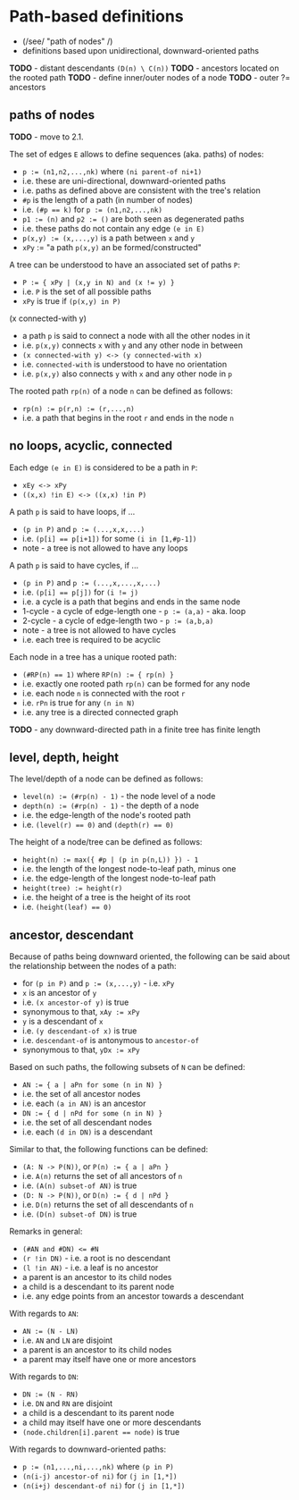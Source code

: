 
<!-- ======================================================================= -->
# Path-based definitions

* (/see/ "path of nodes" /)
* definitions based upon unidirectional, downward-oriented paths

**TODO** - distant descendants `(D(n) \ C(n))`
**TODO** - ancestors located on the rooted path
**TODO** - define inner/outer nodes of a node
**TODO** - outer ?= ancestors

<!-- ======================================================================= -->
## paths of nodes

**TODO** - move to 2.1.

The set of edges `E` allows to define sequences (aka. paths) of nodes:

* `p := (n1,n2,...,nk)` where `(ni parent-of ni+1)`
* i.e. these are uni-directional, downward-oriented paths
* i.e. paths as defined above are consistent with the tree's relation
* `#p` is the length of a path (in number of nodes)
* i.e. `(#p == k)` for `p := (n1,n2,...,nk)`
* `p1 := (n)` and `p2 := ()` are both seen as degenerated paths
* i.e. these paths do not contain any edge `(e in E)`
* `p(x,y) := (x,...,y)` is a path between `x` and `y`
* `xPy` := "a path `p(x,y)` an be formed/constructed"

A tree can be understood to have an associated set of paths `P`:

* `P := { xPy | (x,y in N) and (x != y) }`
* i.e. `P` is the set of all possible paths
* `xPy` is true if `(p(x,y) in P)`

(x connected-with y)

* a path `p` is said to connect a node with all the other nodes in it
* i.e. `p(x,y)` connects `x` with `y` and any other node in between
* `(x connected-with y) <-> (y connected-with x)`
* i.e. `connected-with` is understood to have no orientation
* i.e. `p(x,y)` also connects `y` with `x` and any other node in `p`

The rooted path `rp(n)` of a node `n` can be defined as follows:

* `rp(n) := p(r,n) := (r,...,n)`
* i.e. a path that begins in the root `r` and ends in the node `n`

<!-- ======================================================================= -->
## no loops, acyclic, connected

Each edge `(e in E)` is considered to be a path in `P`:

* `xEy <-> xPy`
* `((x,x) !in E) <-> ((x,x) !in P)`

A path `p` is said to have loops, if ...

* `(p in P)` and `p := (...,x,x,...)`
* i.e. `(p[i] == p[i+1])` for some `(i in [1,#p-1])`
* note - a tree is not allowed to have any loops

A path `p` is said to have cycles, if ...

* `(p in P)` and `p := (...,x,...,x,...)`
* i.e. `(p[i] == p[j])` for `(i != j)`
* i.e. a cycle is a path that begins and ends in the same node
* 1-cycle - a cycle of edge-length one - `p := (a,a)` - aka. loop
* 2-cycle - a cycle of edge-length two - `p := (a,b,a)`
* note - a tree is not allowed to have cycles
* i.e. each tree is required to be acyclic

Each node in a tree has a unique rooted path:

* `(#RP(n) == 1)` where `RP(n) := { rp(n) }`
* i.e. exactly one rooted path `rp(n)` can be formed for any node
* i.e. each node `n` is connected with the root `r`
* i.e. `rPn` is true for any `(n in N)`
* i.e. any tree is a directed connected graph

**TODO** - any downward-directed path in a finite tree has finite length

<!-- ======================================================================= -->
## level, depth, height

The level/depth of a node can be defined as follows:

* `level(n) := (#rp(n) - 1)` - the node level of a node
* `depth(n) := (#rp(n) - 1)` - the depth of a node
* i.e. the edge-length of the node's rooted path
* i.e. `(level(r) == 0)` and `(depth(r) == 0)`

The height of a node/tree can be defined as follows:

* `height(n) := max({ #p | (p in p(n,L)) }) - 1`
* i.e. the length of the longest node-to-leaf path, minus one
* i.e. the edge-length of the longest node-to-leaf path
* `height(tree) := height(r)`
* i.e. the height of a tree is the height of its root
* i.e. `(height(leaf) == 0)`

<!-- ======================================================================= -->
## ancestor, descendant

Because of paths being downward oriented, the following can be said
about the relationship between the nodes of a path:

* for `(p in P)` and `p := (x,...,y)` - i.e. `xPy`
* `x` is an ancestor of `y`
* i.e. `(x ancestor-of y)` is true
* synonymous to that, `xAy := xPy`
* `y` is a descendant of `x`
* i.e. `(y descendant-of x)` is true
* i.e. `descendant-of` is antonymous to `ancestor-of`
* synonymous to that, `yDx := xPy`

Based on such paths, the following subsets of `N` can be defined:

* `AN := { a | aPn for some (n in N) }`
* i.e. the set of all ancestor nodes
* i.e. each `(a in AN)` is an ancestor
* `DN := { d | nPd for some (n in N) }`
* i.e. the set of all descendant nodes
* i.e. each `(d in DN)` is a descendant

Similar to that, the following functions can be defined:

* `(A: N -> P(N))`, or `P(n) := { a | aPn }`
* i.e. `A(n)` returns the set of all ancestors of `n`
* i.e. `(A(n) subset-of AN)` is true
* `(D: N -> P(N))`, or `D(n) := { d | nPd }`
* i.e. `D(n)` returns the set of all descendants of `n`
* i.e. `(D(n) subset-of DN)` is true

Remarks in general:

* `(#AN and #DN) <= #N`
* `(r !in DN)` - i.e. a root is no descendant
* `(l !in AN)` - i.e. a leaf is no ancestor
* a parent is an ancestor to its child nodes
* a child is a descendant to its parent node
* i.e. any edge points from an ancestor towards a descendant

With regards to `AN`:

* `AN := (N - LN)`
* i.e. `AN` and `LN` are disjoint
* a parent is an ancestor to its child nodes
* a parent may itself have one or more ancestors

With regards to `DN`:

* `DN := (N - RN)`
* i.e. `DN` and `RN` are disjoint
* a child is a descendant to its parent node
* a child may itself have one or more descendants
* `(node.children[i].parent == node)` is true

With regards to downward-oriented paths:

* `p := (n1,...,ni,...,nk)` where `(p in P)`
* `(n(i-j) ancestor-of ni)` for `(j in [1,*])`
* `(n(i+j) descendant-of ni)` for `(j in [1,*])`
